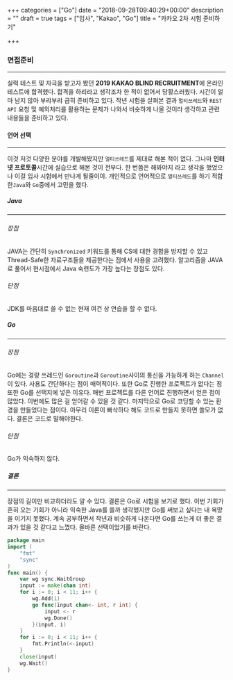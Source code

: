 +++
categories = ["Go"]
date = "2018-09-28T09:40:29+00:00"
description = ""
draft = true
tags = ["입사", "Kakao", "Go"]
title = "카카오 2차 시험 준비하기"

+++
### 면접준비

***

실력 테스트 및 자극을 받고자 봤던 **2019 KAKAO BLIND RECRUITMENT**에 온라인 테스트에 합격했다. 합격을 하리라고 생각조차 한 적이 없어서 당황스러웠다.  시간이 얼마 남지 않아 부랴부랴 급히 준비하고 있다. 작년 시험을 살펴본 결과 `멀티쓰레드`와 `REST API` 요청 및 예외처리를 활용하는 문제가 나와서 비슷하게 나올 것이라 생각하고 관련 내용들을 준비하고 있다.

#### 언어 선택

***

이것 저것 다양한 분야를 개발해봤지만 `멀티쓰레드`를 제대로 해본 적이 없다. 그나마 **인터넷 프로토콜**시간에 실습으로 해본 것이 전부다. 한 번쯤은 해봐야지 라고 생각을 했었으나 이걸 입사 시험에서 만나게 될줄이야. 개인적으로 언어적으로  `멀티쓰레드`를 하기 적합한`Java`와 `Go`중에서 고민을 했다.

##### Java

***

###### 장점

JAVA는 간단히 `Synchronized` 키워드를 통해 CS에 대한 경합을 방지할 수 있고 Thread-Safe한 자료구조들을 제공한다는 점에서 사용을 고려했다. 알고리즘을 JAVA로 풀어서 현시점에서 Java 숙련도가 가장 높다는 장점도 있다.

###### 단점

JDK를 마음대로 쓸 수 없는 현재 여건 상 연습을 할 수 없다.

##### Go

***

###### 장점

Go에는 경량 쓰레드인 `Goroutine`과 `Goroutine`사이의 통신을 가능하게 하는 `Channel`이 있다. 사용도 간단하다는 점이 매력적이다. 또한 Go로 진행한 프로젝트가 없다는 점 또한 Go를 선택지에 넣은 이유다. 매번 프로젝트를 다른 언어로 진행하면서 얻은 점이 많았다. 이번에도 많은 걸 얻어갈 수 있을 것 같다. 마지막으로 Go로 코딩할 수 있는 환경을 만들었다는 점이다. 아무리 이론이 빠삭하다 해도 코드로 만들지 못하면 쓸모가 없다. 결론은 코드로 말해야한다. 

###### 단점

Go가 익숙하지 않다.

##### 결론

***

장점의 길이만 비교하더라도 알 수 있다. 결론은 Go로 시험을 보기로 했다. 이번 기회가 흔히 오는 기회가 아니라 익숙한 Java를 쓸까 생각했지만 Go를 써보고 싶다는 내 욕망을 이기지 못했다.  계속 공부하면서 작년과 비슷하게 나온다면 Go를 쓰는게 더 좋은 결과가 있을 것 같다고 느꼈다. 올바른 선택이었기를 바란다. 

```go
package main
import (
	"fmt"
	"sync"
)
func main() {
	var wg sync.WaitGroup
	input := make(chan int)
	for i := 0; i < 11; i++ {
		wg.Add(1)
		go func(input chan<- int, r int) {
			input <- r
			wg.Done()
		}(input, i)
	}
	for i := 0; i < 11; i++ {
		fmt.Println(<-input)
	}
	close(input)
	wg.Wait()
}
```